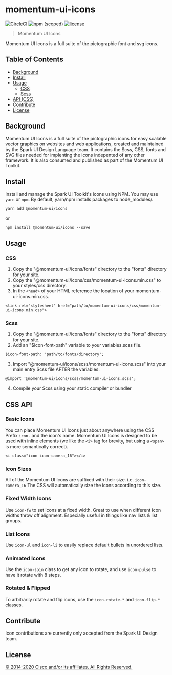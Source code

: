 # momentum-ui-icons

[![CircleCI](https://img.shields.io/circleci/project/github/momentum-design/momentum-ui/master.svg)](https://circleci.com/gh/momentum-design/momentum-ui/)
![npm (scoped)](https://img.shields.io/npm/v/@momentum-ui/icons.svg)
[![license](https://img.shields.io/github/license/momentum-design/momentum-ui.svg?color=blueviolet)](https://github.com/momentum-design/momentum-ui/blob/master/icons/LICENSE)

> Momentum UI Icons

Momentum UI Icons is a full suite of the pictographic font and svg icons.

## Table of Contents

- [Background](#background)
- [Install](#install)
- [Usage](#usage)
    - [CSS](#css)
    - [Scss](#scss)
- [API (CSS)](#api)
- [Contribute](#contribute)
- [License](#license)


## Background

Momentum UI Icons is a full suite of the pictographic icons for easy scalable vector graphics on websites and web applications, created and maintained by the Spark UI Design Language team. It contains the Scss, CSS, fonts and SVG files needed for implenting the icons indepented of any other framework. It is also consumed and published as part of the Momentum UI Toolkit.

## Install

Install and manage the Spark UI Toolkit's icons using NPM. You may use `yarn` or `npm`. By default, yarn/npm installs packages to node_modules/.

`yarn add @momentum-ui/icons`

or

`npm install @momentum-ui/icons --save`

## Usage


### CSS

1. Copy the "@momentum-ui/icons/fonts" directory to the "fonts" directory for your site.
2. Copy the "@momentum-ui/icons/css/momentum-ui-icons.min.css" to your styles/css directory.
3. In the `<head>` of your HTML reference the location of your momentum-ui-icons.min.css.

  `<link rel="stylesheet" href="path/to/momentum-ui-icons/css/momentum-ui-icons.min.css">`


### Scss
1. Copy the "@momentum-ui/icons/fonts" directory to the "fonts" directory for your site.
2. Add an "$icon-font-path" variable to your variables.scss file.

`$icon-font-path: 'path/to/fonts/directory';`

3. Import "@momentum-ui/icons/scss/momentum-ui-icons.scss" into your main entry Scss file AFTER the variables.

`@import '@momentum-ui/icons/scss/momentum-ui-icons.scss';`

4. Compile your Scss using your static compiler or bundler


## CSS API

### Basic Icons

You can place Momentum UI Icons just about anywhere using the CSS Prefix `icon-` and the icon's name. Momentum UI Icons is designed to be used with inline elements (we like the `<i>` tag for brevity, but using a `<span>` is more semantically correct).

`<i class="icon icon-camera_16"></i>`

### Icon Sizes

All of the Momentum UI Icons are suffixed with their size. i.e. `icon-camera_16` The CSS will automatically size the icons according to this size.

### Fixed Width Icons

Use `icon-fw` to set icons at a fixed width. Great to use when different icon widths throw off alignment. Especially useful in things like nav lists & list groups.

### List Icons

Use `icon-ul` and `icon-li` to easily replace default bullets in unordered lists.

### Animated Icons

Use the `icon-spin` class to get any icon to rotate, and use `icon-pulse` to have it rotate with 8 steps.

### Rotated & Flipped

To arbitrarily rotate and flip icons, use the `icon-rotate-*` and `icon-flip-*` classes.

## Contribute

Icon contributions are currently only accepted from the Spark UI Design team.

## License

[© 2014-2020 Cisco and/or its affiliates. All Rights Reserved.](../LICENSE)
